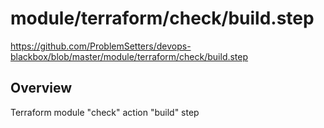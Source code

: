 # module/terraform/check/build.step

https://github.com/ProblemSetters/devops-blackbox/blob/master/module/terraform/check/build.step

## Overview

Terraform module "check" action "build" step



